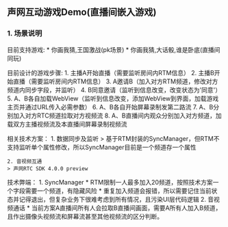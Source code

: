## 声网互动游戏Demo(直播间嵌入游戏)

### 1. 场景说明

目前支持游戏:
    * 你画我猜,王国激战(pk场景)
    * 你画我猜,大话骰,谁是卧底(直播间同玩)

目前设计的游戏步骤:
    1. 主播A开始直播（需要监听房间内RTM信息）
    2. 主播B开始直播（需要监听房间内RTM信息）
    3. A邀请B（加入对方RTM频道，修改对方频道内同步字段，并监听）
    4. B同意邀请（监听到信息改变，改变状态为'同意'）
    5. A、B各自加载WebView（监听到信息改变，添加WebView到界面，加载游戏主页并通过URL传入必需参数）
    6. A、B各自开始屏幕录制发第二路流
    7. A、B分别加入对方RTC频道拉取对方视频流
    8. A、B直播间内观众分别加入对方频道，加载双方主播视频流及本直播间屏幕录制视频流

相关技术方案：
    1. 数据同步及监听
    > 基于RTM封装的SyncManager，但RTM不支持监听单个属性修改，所以SyncManager目前是一个频道存一个属性

    2. 音视频互通
    > 声网RTC SDK 4.0.0 preview

技术弊端：
    1. SyncManager
        * RTM限制一人最多加入20频道，按照技术方案一个字段需要一个频道，有隐藏风险
        * 重复加入频道会报错，所以需要记住当前状态并记得退出，但复杂业务下很难考虑到所有情况，且污染UI层代码逻辑
    2. 音视频通话
        * 当前方案A直播间所有人会拉取B直播间画面，需要A所有人加入B频道，且作出摄像头视频流和屏幕流甚至其他视频流的区分判断。
